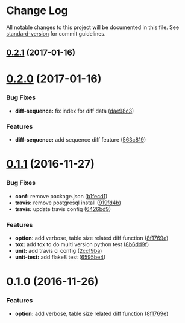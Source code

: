 # Change Log

All notable changes to this project will be documented in this file. See [standard-version](https://github.com/conventional-changelog/standard-version) for commit guidelines.

<a name="0.2.1"></a>
## [0.2.1](https://github.com/hanks/pg_diff/compare/v0.2.0...v0.2.1) (2017-01-16)



<a name="0.2.0"></a>
# [0.2.0](https://github.com/hanks/pg_diff/compare/v0.1.1...v0.2.0) (2017-01-16)


### Bug Fixes

* **diff-sequence:** fix index for diff data ([dae98c3](https://github.com/hanks/pg_diff/commit/dae98c3))


### Features

* **diff-sequence:** add sequence diff feature ([563c819](https://github.com/hanks/pg_diff/commit/563c819))



<a name="0.1.1"></a>
# [0.1.1](https://github.com/hanks/pg_diff/compare/v0.1.0...v0.1.1) (2016-11-27)


### Bug Fixes

* **conf:** remove package.json ([b1fecd1](https://github.com/hanks/pg_diff/commit/b1fecd1))
* **travis:** remove postgresql install ([919fd4b](https://github.com/hanks/pg_diff/commit/919fd4b))
* **travis:** update travis config ([6426bd9](https://github.com/hanks/pg_diff/commit/6426bd9))


### Features

* **option:** add verbose, table size related diff function ([8f1769e](https://github.com/hanks/pg_diff/commit/8f1769e))
* **tox:** add tox to do multi version python test ([8b6dd9f](https://github.com/hanks/pg_diff/commit/8b6dd9f))
* **unit:** add travis ci config ([2cc19ba](https://github.com/hanks/pg_diff/commit/2cc19ba))
* **unit-test:** add flake8 test ([6595be4](https://github.com/hanks/pg_diff/commit/6595be4))



<a name="0.1.0"></a>
# 0.1.0 (2016-11-26)


### Features

* **option:** add verbose, table size related diff function ([8f1769e](https://github.com/hanks/pg_diff/commit/8f1769e))
